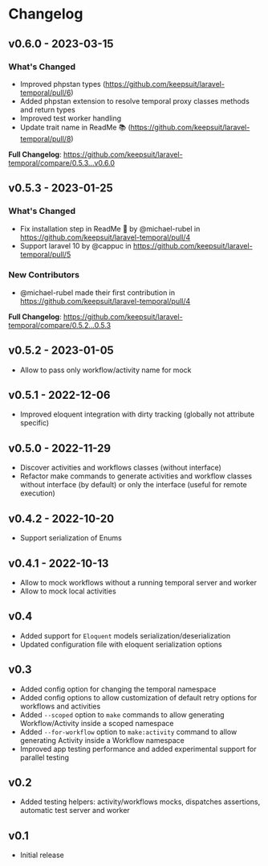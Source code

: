 # Changelog

## v0.6.0 - 2023-03-15

### What's Changed

- Improved phpstan types (https://github.com/keepsuit/laravel-temporal/pull/6)
- Added phpstan extension to resolve temporal proxy classes methods and return types
- Improved test worker handling
- Update trait name in ReadMe 📚  (https://github.com/keepsuit/laravel-temporal/pull/8)

**Full Changelog**: https://github.com/keepsuit/laravel-temporal/compare/0.5.3...v0.6.0

## v0.5.3 - 2023-01-25

### What's Changed

- Fix installation step in ReadMe 📝 by @michael-rubel in https://github.com/keepsuit/laravel-temporal/pull/4
- Support laravel 10 by @cappuc in https://github.com/keepsuit/laravel-temporal/pull/5

### New Contributors

- @michael-rubel made their first contribution in https://github.com/keepsuit/laravel-temporal/pull/4

**Full Changelog**: https://github.com/keepsuit/laravel-temporal/compare/0.5.2...0.5.3

## v0.5.2 - 2023-01-05

- Allow to pass only workflow/activity name for mock

## v0.5.1 - 2022-12-06

- Improved eloquent integration with dirty tracking (globally not attribute specific)

## v0.5.0 - 2022-11-29

- Discover activities and workflows classes (without interface)
- Refactor make commands to generate activities and workflow classes without interface (by default) or only the interface (useful for remote execution)

## v0.4.2 - 2022-10-20

- Support serialization of Enums

## v0.4.1 - 2022-10-13

- Allow to mock workflows without a running temporal server and worker
- Allow to mock local activities

## v0.4

- Added support for `Eloquent` models serialization/deserialization
- Updated configuration file with eloquent serialization options

## v0.3

- Added config option for changing the temporal namespace
- Added config options to allow customization of default retry options for workflows and activities
- Added `--scoped` option to `make` commands to allow generating Workflow/Activity inside a scoped namespace
- Added `--for-workflow` option to `make:activity` command to allow generating Activity inside a Workflow namespace
- Improved app testing performance and added experimental support for parallel testing

## v0.2

- Added testing helpers: activity/workflows mocks, dispatches assertions, automatic test server and worker

## v0.1

- Initial release
